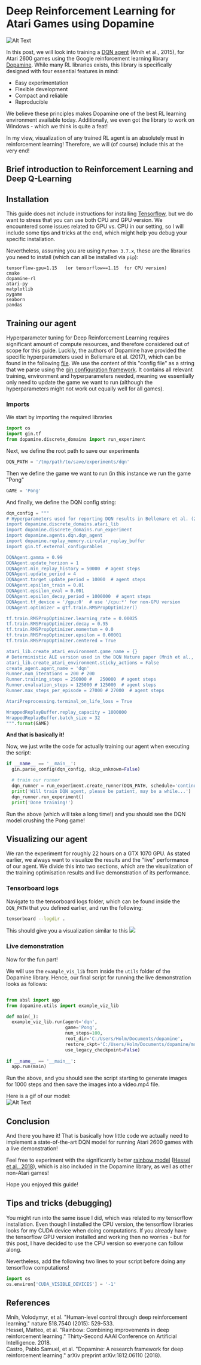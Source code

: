 # Deep Reinforcement Learning for Atari Games using Dopamine
![Alt Text](/images/video_100.gif)


In this post, we will look into training a [DQN agent](https://storage.googleapis.com/deepmind-media/dqn/DQNNaturePaper.pdf) (Mnih et al., 2015), for Atari 2600 games using the Google reinforcement learning library [Dopamine](https://github.com/google/dopamine).
While many RL libraries exists, this library is specifically designed with four essential features in mind:
- Easy experimentation
- Flexible development
- Compact and reliable
- Reproducible

We believe these principles makes Dopamine one of the best RL learning environment available today. 
Additionally, we even got the library to work on Windows - which we think is quite a feat!



In my view, visualization of any trained RL agent is an absolutely must in reinforcement learning! 
Therefore, we will (of course) include this at the very end!


## Brief introduction to Reinforcement Learning and Deep Q-Learning



## Installation
This guide does not include instructions for installing [Tensorflow](https://www.tensorflow.org/), but we do want to stress that you can use both CPU and GPU version.
We encountered some issues related to GPU vs. CPU in our setting, so I will include some tips and tricks at the end, which might help you debug your specific installation. 

Nevertheless, assuming you are using ```Python 3.7.x```, these are the libraries you need to install (which can all be installed via ```pip```):

```
tensorflow-gpu=1.15   (or tensorflow==1.15  for CPU version)
cmake
dopamine-rl
atari-py
matplotlib
pygame
seaborn
pandas
```


## Training our agent 
Hyperparameter tuning for Deep Reinforcement Learning requires significant amount of compute resources, and therefore considered out of scope for this guide. Luckily, the authors of Dopamine have provided the specific hyperparameters used in Bellemare et al. (2017), which can be found in the following [file](https://github.com/google/dopamine/blob/master/dopamine/agents/dqn/configs/dqn_icml.gin). We use the content of this "config file" as a string that we parse using the [gin configuration framework](https://github.com/google/gin-config).  It contains all relevant training, environment and hyperparameters needed, meaning we essentially only need to update the game we want to run (although the hyperparameters might not work out equally well for all games).


### Imports
We start by importing the required libraries
```python
import os
import gin.tf
from dopamine.discrete_domains import run_experiment
```

Next, we define the root path to save our experiments 
```python
DQN_PATH = '/tmp/path/to/save/experiments/dqn' 
```
Then we define the game we want to run (in this instance we run the game "Pong"
```python
GAME = 'Pong' 
```

And finally, we define the DQN config string:
```python
dqn_config = """
# Hyperparameters used for reporting DQN results in Bellemare et al. (2017).
import dopamine.discrete_domains.atari_lib
import dopamine.discrete_domains.run_experiment
import dopamine.agents.dqn.dqn_agent
import dopamine.replay_memory.circular_replay_buffer
import gin.tf.external_configurables

DQNAgent.gamma = 0.99
DQNAgent.update_horizon = 1
DQNAgent.min_replay_history = 50000  # agent steps
DQNAgent.update_period = 4
DQNAgent.target_update_period = 10000  # agent steps
DQNAgent.epsilon_train = 0.01
DQNAgent.epsilon_eval = 0.001
DQNAgent.epsilon_decay_period = 1000000  # agent steps
DQNAgent.tf_device = '/gpu:0'  # use '/cpu:*' for non-GPU version
DQNAgent.optimizer = @tf.train.RMSPropOptimizer()

tf.train.RMSPropOptimizer.learning_rate = 0.00025
tf.train.RMSPropOptimizer.decay = 0.95
tf.train.RMSPropOptimizer.momentum = 0.0
tf.train.RMSPropOptimizer.epsilon = 0.00001
tf.train.RMSPropOptimizer.centered = True

atari_lib.create_atari_environment.game_name = {}
# Deterministic ALE version used in the DQN Nature paper (Mnih et al., 2015).
atari_lib.create_atari_environment.sticky_actions = False
create_agent.agent_name = 'dqn'
Runner.num_iterations = 200 # 200
Runner.training_steps = 250000 #   250000  # agent steps
Runner.evaluation_steps = 125000 # 125000  # agent steps
Runner.max_steps_per_episode = 27000 # 27000  # agent steps

AtariPreprocessing.terminal_on_life_loss = True

WrappedReplayBuffer.replay_capacity = 1000000
WrappedReplayBuffer.batch_size = 32
""".format(GAME)
```

**And that is basically it!**

Now, we just write the code for actually training our agent when executing the script:

```python
if __name__ == '__main__':
  gin.parse_config(dqn_config, skip_unknown=False)

  # train our runner
  dqn_runner = run_experiment.create_runner(DQN_PATH, schedule='continuous_train')
  print('Will train DQN agent, please be patient, may be a while...')
  dqn_runner.run_experiment()
  print('Done training!')
```

Run the above (which will take a long time!) and you should see the DQN model crushing the Pong game!




## Visualizing our agent
We ran the experiment for roughly 22 hours on a GTX 1070 GPU. 
As stated earlier, we always want to visualize the results and the "live" performance of our agent.
We divide this into two sections, which are the visualization of the training optimisation results and live demonstration of its performance.




### Tensorboard logs
Navigate to the tensorboard logs folder, which can be found inside the ```DQN_PATH``` that you defined earlier, and run the following:
```bash
tensorboard --logdir .
```

This should give you a visualization similar to this
![](/images/pong_dqn_training.PNG)  

### Live demonstration
Now for the fun part!

We will use the ```example_vis_lib``` from inside the ```utils``` folder of the Dopamine library. 
Hence, our final script for running the live demonstration looks as follows:

```python

from absl import app
from dopamine.utils import example_viz_lib

def main(_):
  example_viz_lib.run(agent='dqn',
                      game='Pong',
                      num_steps=100,
                      root_dir='C:/Users/Holm/Documents/dopamine',
                      restore_ckpt='C:/Users/Holm/Documents/dopamine/models/tf_ckpt-7',
                      use_legacy_checkpoint=False)
                      
if __name__ == '__main__':
  app.run(main)
```
Run the above, and you should see the script starting to generate images for 1000 steps and then save the images into a video.mp4 file.

Here is a gif of our model:  
![Alt Text](/images/video_1000.gif)

## Conclusion

And there you have it! That is basically how little code we actually need to implement a state-of-the-art DQN model for running Atari 2600 games with a live demonstration!

Feel free to experiment with the significantly better [rainbow model](https://github.com/google/dopamine/blob/master/dopamine/agents/rainbow/configs/rainbow_aaai.gin) ([Hessel et al., 2018](https://www.aaai.org/ocs/index.php/AAAI/AAAI18/paper/download/17204/16680)), which is also included in the Dopamine library, as well as other non-Atari games!

Hope you enjoyed this guide!


## Tips and tricks (debugging)

You might run into the same issue I did, which was related to my tensorflow installation. 
Even though I installed the CPU version, the tensorflow libraries looks for my CUDA device when doing computations. 
If you already have the tensorflow GPU version installed and working then no worries - but for this post, I have decided to use the CPU version so everyone can follow along.

Nevertheless, add the following two lines to your script before doing any tensorflow computations!

```python
import os
os.environ['CUDA_VISIBLE_DEVICES'] = '-1'
```


## References
Mnih, Volodymyr, et al. "Human-level control through deep reinforcement learning." nature 518.7540 (2015): 529-533.  
Hessel, Matteo, et al. "Rainbow: Combining improvements in deep reinforcement learning." Thirty-Second AAAI Conference on Artificial Intelligence. 2018.  
Castro, Pablo Samuel, et al. "Dopamine: A research framework for deep reinforcement learning." arXiv preprint arXiv:1812.06110 (2018).  
